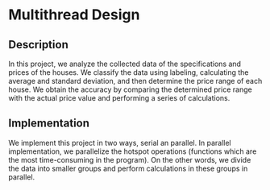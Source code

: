 # Multithread Design

## Description
In this project, we analyze the collected data of the specifications and prices of the houses. We classify the data using labeling, calculating the average and standard deviation, and then determine the price range of each house. We obtain the accuracy by comparing the determined price range with the actual price value and performing a series of calculations.

## Implementation
We implement this project in two ways, serial an parallel. In parallel implementation, we parallelize the hotspot operations (functions which are the most time-consuming in the program). On the other words, we divide the data into smaller groups and perform calculations in these groups in parallel.

